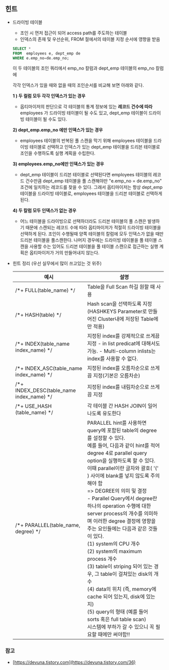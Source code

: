 ## 힌트

- 드라이빙 테이블
    - 조인 시 먼저 접근이 되어 access path를 주도하는 테이블
    - 인덱스의 존재 및 우선순위, FROM 절에서의 테이블 지정 순서에 영향을 받음

    ```sql
    SELECT *
    FROM  employees e, dept_emp de
    WHERE e.emp_no=de.emp_no;
    ```

  이 두 테이블의 조인 쿼리에서 emp_no 칼럼과 dept_emp 테이블의 emp_no 칼럼에

  각각 인덱스가 있을 때와 없을 때의 조인순서를 비교해 보면 아래와 같다.

  **1 ) 두 컬럼 모두 각각 인덱스가 있는 경우**

  - 옵티마이저의 판단으로 각 테이블의 통계 정보에 있는 **레코드 건수에 따라** employees 가 드라이빙 테이블이 될 수도 있고, dept_emp 테이블이 드라이빙 테이블이 될 수도 있다.

  **2) dept_emp.emp_no 에만 인덱스가 있는 경우**

  - employees 테이블의 반복된 풀 스캔을 막기 위해 employees 테이블을 드라이빙 테이블로 선택하고 인덱스가 있는 dept_emp 테이블을 드리븐 테이블로 조인을 수행하도록 실행 계획을 수립한다.

  **3) employees.emp_no에만 인덱스가 있는 경우**

  - dept_emp 테이블이 드리븐 테이블로 선택된다면 employees 테이블의 레코드 건수만큼 dept_emp 테이블을 풀 스캔해야만 "e.emp_no = de.emp_no" 조건에 일치하는 레코드를 찾을 수 있다. 그래서 옵티마이저는 항상 dept_emp 테이블을 드라이빙 테이블로, employees 테이블을 드리븐 테이블로 선택하게 된다.

  **4) 두 칼럼 모두 인덱스가 없는 경우**

  - 어느 테이블을 드라이빙으로 선택하더라도 드리븐 테이블의 풀 스캔은 발생하기 때문에 스캔되는 레코드 수에 따라 옵티마이저가 적절히 드라이빙 테이블을 선택하게 된다. 조인이 수행될때 양쪽 테이블의 칼럼에 모두 인덱스가 없을 때만 드리븐 테이블을 풀스캔한다. 나머지 경우에는 드라이빙 테이블을 풀 테이블 스캔을 사용할 수는 있어도 드리븐 테이블을 풀 테이블 스캔으로 접근하는 실행 계획은 옵티마이저가 거의 만들어내지 않는다.

- 힌트 정리 (우선 실무에서 많이 쓰고있는 것 위주)

    |예시|설명|
    | --- | --- |
    | /*+ FULL(table_name) */ | Table을 Full Scan 하길 원할 때 사용 |
    | /*+ HASH(table) */ | Hash scan을 선택하도록 지정 (HASHKEYS Parameter로 만들어진 Cluster내에 저장된 Table에만 적용) |
    | /*+ INDEX(table_name index_name) */ | 지정된 index를 강제적으로 쓰게끔 지정 - in list predicat에 대해서도 가능. - Multi-column inlists는 index를 사용할 수 없다. |
    | /*+ INDEX_ASC(table_name index_name) */ | 지정된 index를 오름차순으로 쓰게끔 지정(기본은 오름차순) |
    | /*+ INDEX_DESC(table_name index_name) */ | 지정된 index를 내림차순으로 쓰게끔 지정 |
    | /*+ USE_HASH (table_name) */ | 각 테이블 간 HASH JOIN이 일어나도록 유도한다 |
    | /*+ PARALLEL(table_name, degree) */ | PARALLEL hint를 사용하면 query에 포함된 table의 degree를 설정할 수 있다. <br/>예를 들어, 다음과 같이 hint를 적어 degree 4로 parallel query option을 실행하도록 할 수 있다. <br/> 이때 parallel이란 글자와 괄호( '(' ) 사이에 blank를 넣지 않도록 주의해야 함 <br/>=> DEGREE의 의미 및 결정 <br/>- Parallel Query에서 degree란 하나의 operation 수행에 대한 server process의 개수를 의미하며 이러한 degree 결정에 영향을 주는 요인들에는 다음과 같은 것들이 있다.<br/>(1) system의 CPU 개수<br/>(2) system의 maximum process 개수<br/>(3) table이 striping 되어 있는 경우, 그 table이 걸쳐있는 disk의 개수 <br/>(4) data의 위치 (즉, memory에 cache 되어 있는지, disk에 있는지) <br/>(5) query의 형태 (예를 들어 sorts 혹은 full table scan)<br/>시스템에 부하가 갈 수 있으니 꼭 필요할 때에만 써야함!! |


### 참고

- [https://devuna.tistory.com](https://devuna.tistory.com/36)